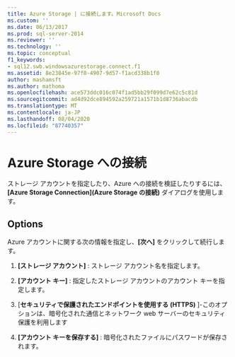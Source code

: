 ```yaml
---
title: Azure Storage | に接続します。Microsoft Docs
ms.custom: ''
ms.date: 06/13/2017
ms.prod: sql-server-2014
ms.reviewer: ''
ms.technology: ''
ms.topic: conceptual
f1_keywords:
- sql12.swb.windowsazurestorage.connect.f1
ms.assetid: 8e23845e-97f0-4907-9d57-f1acd338b1f0
author: mashamsft
ms.author: mathoma
ms.openlocfilehash: ace573ddc016c074f1ad5bb29f099d7e62c5c81d
ms.sourcegitcommit: ad4d92dce894592a259721a1571b1d8736abacdb
ms.translationtype: MT
ms.contentlocale: ja-JP
ms.lasthandoff: 08/04/2020
ms.locfileid: "87740357"
---
```

# <a name="connect-to-azure-storage"></a>Azure Storage への接続
  ストレージ アカウントを指定したり、Azure への接続を検証したりするには、**[Azure Storage Connection]\(Azure Storage の接続\)** ダイアログを使用します。  
  
## <a name="options"></a>Options  
 Azure アカウントに関する次の情報を指定し、**[次へ]** をクリックして続行します。  
  
1.  **[ストレージ アカウント]** : ストレージ アカウント名を指定します。  
  
2.  **[アカウント キー]** : 指定したストレージ アカウントのアカウント キーを指定します。  
  
3.  [**セキュリティで保護されたエンドポイントを使用する (HTTPS)** ]-このオプションは、暗号化された通信とネットワーク web サーバーのセキュリティ保護を利用します  
  
4.  **[アカウント キーを保存する]** : 暗号化されたファイルにパスワードが保存されます。  
  
  
